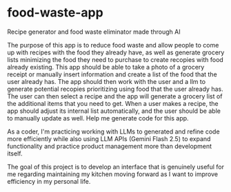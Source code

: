# food-waste-app
Recipe generator and food waste eliminator made through AI 

The purpose of this app is to reduce food waste and allow people to come up with recipes with the food they already have, as well as generate grocery lists minimizing the food they need to purchase to create recopies with food already existing. This app should be able to take a photo of a grocery receipt or manually insert information and create a list of the food that the user already has. The app should then work with the user and a llm to generate potential recopies prioritizing using food that the user already has. The user can then select a recipe and the app will generate a grocery list of the additional items that you need to get. When a user makes a recipe, the app should adjust its internal list automatically, and the user should be able to manually update as well. Help me generate code for this app.

As a coder, I'm practicing working with LLMs to generated and refine code more efficiently while also using LLM APIs (Gemini Flash 2.5) to expand functionality and practice product management more than development itself.

The goal of this project is to develop an interface that is genuinely useful for me regarding maintaining my kitchen moving forward as I want to improve efficiency in my personal life. 
